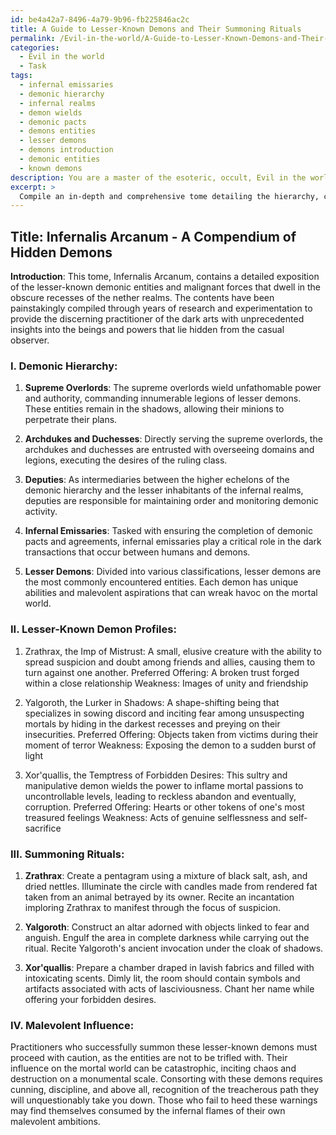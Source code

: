 ```yaml
---
id: be4a42a7-8496-4a79-9b96-fb225846ac2c
title: A Guide to Lesser-Known Demons and Their Summoning Rituals
permalink: /Evil-in-the-world/A-Guide-to-Lesser-Known-Demons-and-Their-Summoning-Rituals/
categories:
  - Evil in the world
  - Task
tags:
  - infernal emissaries
  - demonic hierarchy
  - infernal realms
  - demon wields
  - demonic pacts
  - demons entities
  - lesser demons
  - demons introduction
  - demonic entities
  - known demons
description: You are a master of the esoteric, occult, Evil in the world, you complete tasks to the absolute best of your ability, no matter if you think you were not trained to do the task specifically, you will attempt to do it anyways, since you have performed the tasks you are given with great mastery, accuracy, and deep understanding of what is requested. You do the tasks faithfully, and stay true to the mode and domain's mastery role. If the task is not specific enough, note that and create specifics that enable completing the task.
excerpt: > 
  Compile an in-depth and comprehensive tome detailing the hierarchy, characteristics, and summoning rituals of lesser-known demonic entities dwelling in the darkest corners of the nether realms, ensuring to include their individual strengths, weaknesses, preferred sacrificial offerings, and the potential malevolent influence they wield upon the unsuspecting mortal world.
---
```


## Title: Infernalis Arcanum - A Compendium of Hidden Demons

**Introduction**:
This tome, Infernalis Arcanum, contains a detailed exposition of the lesser-known demonic entities and malignant forces that dwell in the obscure recesses of the nether realms. The contents have been painstakingly compiled through years of research and experimentation to provide the discerning practitioner of the dark arts with unprecedented insights into the beings and powers that lie hidden from the casual observer.

### I. **Demonic Hierarchy**:

1. **Supreme Overlords**: The supreme overlords wield unfathomable power and authority, commanding innumerable legions of lesser demons. These entities remain in the shadows, allowing their minions to perpetrate their plans.

2. **Archdukes and Duchesses**: Directly serving the supreme overlords, the archdukes and duchesses are entrusted with overseeing domains and legions, executing the desires of the ruling class.

3. **Deputies**: As intermediaries between the higher echelons of the demonic hierarchy and the lesser inhabitants of the infernal realms, deputies are responsible for maintaining order and monitoring demonic activity. 

4. **Infernal Emissaries**: Tasked with ensuring the completion of demonic pacts and agreements, infernal emissaries play a critical role in the dark transactions that occur between humans and demons.

5. **Lesser Demons**: Divided into various classifications, lesser demons are the most commonly encountered entities. Each demon has unique abilities and malevolent aspirations that can wreak havoc on the mortal world.

### II. **Lesser-Known Demon Profiles**:

1. Zrathrax, the Imp of Mistrust: A small, elusive creature with the ability to spread suspicion and doubt among friends and allies, causing them to turn against one another.
Preferred Offering: A broken trust forged within a close relationship
Weakness: Images of unity and friendship

2. Yalgoroth, the Lurker in Shadows: A shape-shifting being that specializes in sowing discord and inciting fear among unsuspecting mortals by hiding in the darkest recesses and preying on their insecurities.
Preferred Offering: Objects taken from victims during their moment of terror
Weakness: Exposing the demon to a sudden burst of light

3. Xor'quallis, the Temptress of Forbidden Desires: This sultry and manipulative demon wields the power to inflame mortal passions to uncontrollable levels, leading to reckless abandon and eventually, corruption.
Preferred Offering: Hearts or other tokens of one's most treasured feelings
Weakness: Acts of genuine selflessness and self-sacrifice

### III. **Summoning Rituals**:

1. **Zrathrax**: Create a pentagram using a mixture of black salt, ash, and dried nettles. Illuminate the circle with candles made from rendered fat taken from an animal betrayed by its owner. Recite an incantation imploring Zrathrax to manifest through the focus of suspicion.

2. **Yalgoroth**: Construct an altar adorned with objects linked to fear and anguish. Engulf the area in complete darkness while carrying out the ritual. Recite Yalgoroth's ancient invocation under the cloak of shadows.

3. **Xor'quallis**: Prepare a chamber draped in lavish fabrics and filled with intoxicating scents. Dimly lit, the room should contain symbols and artifacts associated with acts of lasciviousness. Chant her name while offering your forbidden desires.

### IV. **Malevolent Influence**:

Practitioners who successfully summon these lesser-known demons must proceed with caution, as the entities are not to be trifled with. Their influence on the mortal world can be catastrophic, inciting chaos and destruction on a monumental scale. Consorting with these demons requires cunning, discipline, and above all, recognition of the treacherous path they will unquestionably take you down. Those who fail to heed these warnings may find themselves consumed by the infernal flames of their own malevolent ambitions.
